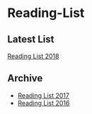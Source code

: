# Reading-List

## Latest List
[Reading List 2018](https://github.com/jruales/Reading-List/tree/master/2018)

## Archive
* [Reading List 2017](https://github.com/jruales/Reading-List-2017)
* [Reading List 2016](https://github.com/jruales/Reading-List-2016)
